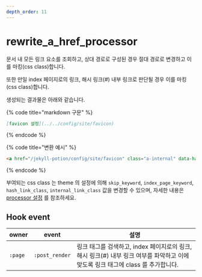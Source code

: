 ```yaml
---
depth_order: 11
---
```


# rewrite_a_href_processor 

문서 내 모든 링크 요소를 조회하고, 상대 경로로 구성된 경우 절대 경로로 변경하고 이를 마킹(css class)합니다.

또한 만일 index 페이지로의 링크, 해시 링크(#) 내부 링크로 판단될 경우 이를 마킹(css class)합니다.

생성되는 결과물은 아래와 같습니다.

{% code title="markdown 구문" %}
```markdown
[favicon 설정](../../config/site/favicon)
```
{% endcode %}

{% code title="변환 예시" %}
```html
<a href="/jekyll-potion/config/site/favicon" class="a-internal" data-handled="true">favicon 설정</a>
```
{% endcode %}

부여되는 css class 는 theme 의 설정에 의해 `skip_keyword`, `index_page_keyword`, `hash_link_class`, `internal_link_class` 값을 변경할 수 있으며, 자세한 내용은 [processor 설정](../../config/theme#processor-설정) 를 참조하세요.

## Hook event

| owner   | event          | 설명                                                                                |
|---------|----------------|-----------------------------------------------------------------------------------|
| `:page` | `:post_render` | 링크 태그를 검색하고, index 페이지로의 링크, 해시 링크(#) 내부 링크 여부를 파악하고 이에 맞도록 링크 태그에 class 를 추가합니다. |
